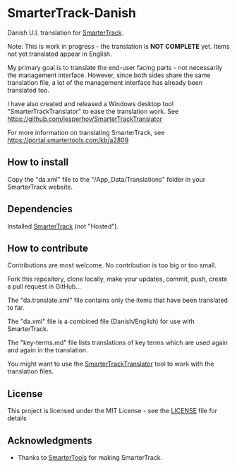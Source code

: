 # SmarterTrack-Danish

Danish U.I. translation for  [SmarterTrack](https://www.smartertools.com/smartertrack).

Note: This is work in progress - the translation is **NOT COMPLETE** yet. Items not yet translated appear in English.

My primary goal is to translate the end-user facing parts - not necessarily the management interface. However, since both sides share the same translation file, a lot of the management interface has already been translated too.

I have also created and released a Windows desktop tool "SmarterTrackTranslator" to ease the translation work. See https://github.com/jesperhoy/SmarterTrackTranslator

For more information on translating SmarterTrack, see <https://portal.smartertools.com/kb/a2809>

## How to install

Copy the "da.xml" file to the "/App_Data/Translations" folder in your SmarterTrack website.

## Dependencies 

Installed [SmarterTrack](https://www.smartertools.com/smartertrack) (not "Hosted").

## How to contribute

Contributions are most welcome. No contribution is too big or too small.

Fork this repository, clone locally, make your updates, commit, push, create a pull request in GitHub...

The "da.translate.xml" file contains only the items that have been translated to far.

The "da.xml" file is a combined file (Danish/English) for use with SmarterTrack.

The "key-terms.md" file lists translations of key terms which are used again and again in the translation.

You might want to use the [SmarterTrackTranslator](https://github.com/jesperhoy/SmarterTrackTranslator) tool to work with the translation files.

## License

This project is licensed under the MIT License - see the [LICENSE](LICENSE) file for details

## Acknowledgments

- Thanks to [SmarterTools](https://smartertools.com) for making SmarterTrack.